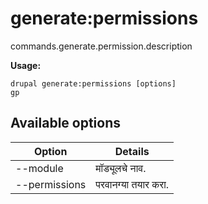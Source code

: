 # generate:permissions
commands.generate.permission.description

**Usage:**
```
drupal generate:permissions [options]
gp
```

## Available options
Option | Details
-------|-------------
--module | मॉड्यूलचे नाव.
--permissions | परवानग्या तयार करा.
